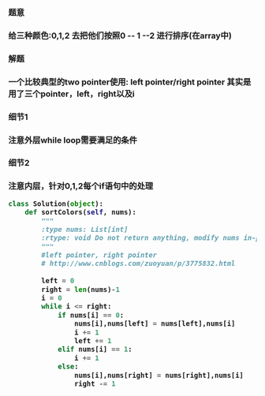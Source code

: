 

<h3>题意<h3>
<p>给三种颜色:0,1,2 去把他们按照0 -- 1 --2 进行排序(在array中)<p>


<h3>解题<h3>
<p>一个比较典型的two pointer使用: left pointer/right pointer
   其实是用了三个pointer，left，right以及i   
<p>


<h3>细节1<h3>
<p>注意外层while loop需要满足的条件<p>

<h3>细节2<h3>
<p>注意内层，针对0,1,2每个if语句中的处理<p>


```python
class Solution(object):
    def sortColors(self, nums):
        """
        :type nums: List[int]
        :rtype: void Do not return anything, modify nums in-place instead.
        """
        #left pointer, right pointer
        # http://www.cnblogs.com/zuoyuan/p/3775832.html
        
        left = 0
        right = len(nums)-1
        i = 0
        while i <= right:
            if nums[i] == 0:
                nums[i],nums[left] = nums[left],nums[i]
                i += 1
                left += 1
            elif nums[i] == 1:
                i += 1
            else:
                nums[i],nums[right] = nums[right],nums[i]
                right -= 1
                
 ```
